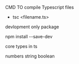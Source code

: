 CMD TO compile Typescript files

- tsc <filename.ts>

devlopment only package

npm install --save-dev <npm-package-name>

core types in ts

numbers
string
boolean
